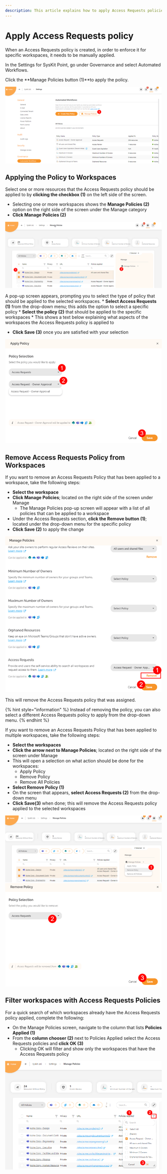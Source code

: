 ```yaml
---
description: This article explains how to apply Access Requests policies in SysKit Point. 
---
```


#  Apply Access Requests policy

When an Access Requests policy is created, in order to enforce it for specific workspaces, it needs to be manually applied. 

In the Settings for SysKit Point, go under Governance and select Automated Workflows.  

Click the **Manage Policies button (1)**to apply the policy. 

![Manage Policies screen](../../.gitbook/assets/apply-access-request_manage-policies.png)

## Applying the Policy to Workspaces

Select one or more resources that the Access Requests policy should be applied to by **clicking the checkbox (1)** on the left side of the screen.
  * Selecting one or more workspaces shows the **Manage Policies (2)** option on the right side of the screen under the Manage category
  * **Click Manage Policies (2)** 

![Manage Policies - Apply](../../.gitbook/assets/apply-access-request_manage-policies-selection.png)
  
A pop-up screen appears, prompting you to select the type of policy that should be applied to the selected workspaces.
    * **Select Access Requests (1)** from the drop-down menu; this adds the option to select a specific policy
    * **Select the policy (2)** that should be applied to the specific workspaces
      * This shows a text below explaining what aspects of the workspaces the Access Requests policy is applied to
 * **Click Save (3)** once you are satisfied with your selection

 ![Apply Access Requests Policy](../../.gitbook/assets/apply-access-request_apply-policy.png)
  

## Remove Access Requests Policy from Workspaces

If you want to remove an Access Requests Policy that has been applied to a workspace, take the following steps:
  * **Select the workspace** 
  * **Click Manage Policies**; located on the right side of the screen under Manage
    * The Manage Policies pop-up screen will appear with a list of all policies that can be applied to a workspace
  * Under the Access Requests section, **click the Remove button (1)**; located under the drop-down menu for the specific policy
  * **Click Save (2)** to apply the change

 ![Remove Access Requests Policy - Single](../../.gitbook/assets/apply-access-request_remove-policy.png)

This will remove the Access Requests policy that was assigned.

{% hint style="information" %}
Instead of removing the policy, you can also select a different Access Requests policy to apply from the drop-down menu. 
{% endhint %}

If you want to remove an Access Requests Policy that has been applied to multiple workspaces, take the following steps:
  * **Select the workspaces** 
  * **Click the arrow next to Manage Policies**; located on the right side of the screen under Manage
  * This will open a selection on what action should be done for the workspaces:
     * Apply Policy
     * Remove Policy
     * Remove All Policies
  * **Select Remove Policy (1)**
  * On the screen that appears, **select Access Requests (2)** from the drop-down menu
  * **Click Save(3)** when done; this will remove the Access Requests policy applied to the selected workspaces

![Remove Access Requests Policy - Multiple](../../.gitbook/assets/apply-access-request_remove-policy-multi.png)
![Remove Access Requests Policy - Multiple](../../.gitbook/assets/apply-access-request_remove-policy-multi-fin.png)


## Filter workspaces with Access Requests Policies

For a quick search of which workspaces already have the Access Requests policy applied, complete the following:

  * On the Manage Policies screen, navigate to the column that lists **Policies Applied (1)**
  * From the **column chooser (2)** next to Policies Applied select the Access Requests policies and **click OK (3)**
    * Clicking OK will filter and show only the workspaces that have the Access Requests policy

![Filter - Access Requests policy](../../.gitbook/assets/apply-access-request_policy-filter.png)

